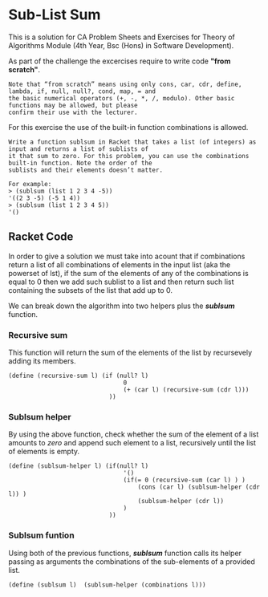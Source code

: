 # Sub-List Sum
This is a solution for CA Problem Sheets and Exercises for Theory of Algorithms Module (4th Year, Bsc (Hons) in Software Development). 

As part of the challenge the excercises require to write code **"from scratch"**.

```
Note that “from scratch” means using only cons, car, cdr, define, lambda, if, null, null?, cond, map, = and
the basic numerical operators (+, -, *, /, modulo). Other basic functions may be allowed, but please 
confirm their use with the lecturer.
``` 

For this exercise the use of the built-in function combinations is allowed.

```
Write a function sublsum in Racket that takes a list (of integers) as input and returns a list of sublists of 
it that sum to zero. For this problem, you can use the combinations built-in function. Note the order of the 
sublists and their elements doesn’t matter. 

For example:
> (sublsum (list 1 2 3 4 -5))
'((2 3 -5) (-5 1 4))
> (sublsum (list 1 2 3 4 5))
'()
```


## Racket Code

In order to give a solution we must take into acount that if combinations return a list of all combinations of elements in the input list (aka the powerset of lst), if the sum of the elements of any of the combinations is equal to 0 then we add such sublist to a list and then return such list containing the subsets of the list that add up to 0. 

We can break down the algorithm into two helpers plus the ***sublsum*** function.

### Recursive sum

This function will return the sum of the elements of the list by recursevely adding its members.

```
(define (recursive-sum l) (if (null? l)
                                0
                                (+ (car l) (recursive-sum (cdr l)))
                            ))
```


### Sublsum helper

By using the above function, check whether the sum of the element of a list amounts to *zero* and append such element to a list, recursively until the list of elements is empty.

```
(define (sublsum-helper l) (if(null? l) 
                                '()      
                                (if(= 0 (recursive-sum (car l) ) ) 
                                    (cons (car l) (sublsum-helper (cdr l)) )
                                    (sublsum-helper (cdr l))
                                )
                            ))
```


### Sublsum funtion

Using both of the previous functions, ***sublsum*** function calls its helper passing as arguments the combinations of the sub-elements of a provided list.

```
(define (sublsum l)  (sublsum-helper (combinations l)))
```